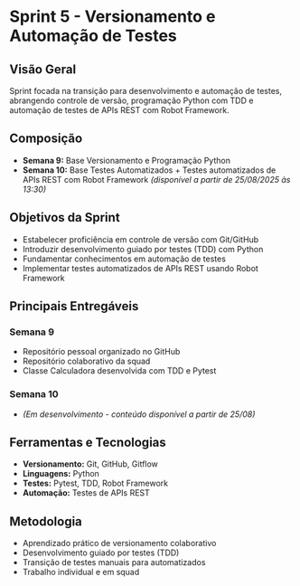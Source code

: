 # Sprint 5 - Versionamento e Automação de Testes

## Visão Geral
Sprint focada na transição para desenvolvimento e automação de testes, abrangendo controle de versão, programação Python com TDD e automação de testes de APIs REST com Robot Framework.

## Composição
- **Semana 9:** Base Versionamento e Programação Python
- **Semana 10:** Base Testes Automatizados + Testes automatizados de APIs REST com Robot Framework *(disponível a partir de 25/08/2025 às 13:30)*

## Objetivos da Sprint
- Estabelecer proficiência em controle de versão com Git/GitHub
- Introduzir desenvolvimento guiado por testes (TDD) com Python
- Fundamentar conhecimentos em automação de testes
- Implementar testes automatizados de APIs REST usando Robot Framework

## Principais Entregáveis

### Semana 9
- Repositório pessoal organizado no GitHub
- Repositório colaborativo da squad
- Classe Calculadora desenvolvida com TDD e Pytest

### Semana 10
- *(Em desenvolvimento - conteúdo disponível a partir de 25/08)*

## Ferramentas e Tecnologias
- **Versionamento:** Git, GitHub, Gitflow
- **Linguagens:** Python
- **Testes:** Pytest, TDD, Robot Framework
- **Automação:** Testes de APIs REST

## Metodologia
- Aprendizado prático de versionamento colaborativo
- Desenvolvimento guiado por testes (TDD)
- Transição de testes manuais para automatizados
- Trabalho individual e em squad